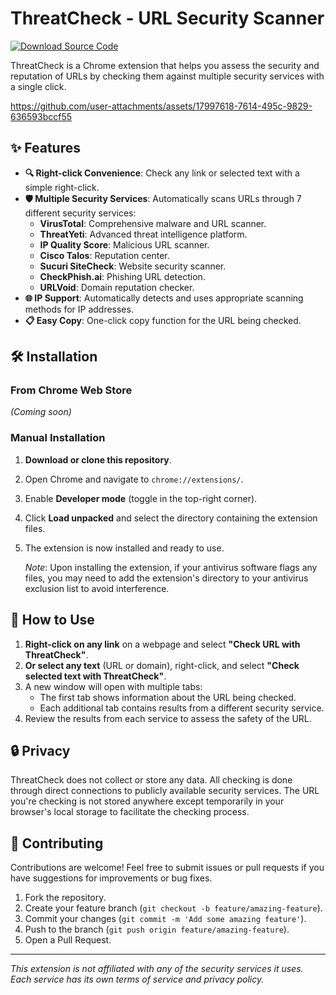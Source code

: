 # ThreatCheck - URL Security Scanner


[![Download Source Code](https://img.shields.io/badge/Download%20Source%20Code-blue?style=for-the-badge&logo=github)](https://github.com/avinashchoran/ThreatCheck/archive/refs/heads/main.zip)

ThreatCheck is a Chrome extension that helps you assess the security and reputation of URLs by checking them against multiple security services with a single click.


https://github.com/user-attachments/assets/17997618-7614-495c-9829-636593bccf55


## ✨ Features

- **🔍 Right-click Convenience**: Check any link or selected text with a simple right-click.
- **🛡️ Multiple Security Services**: Automatically scans URLs through 7 different security services:
  - **VirusTotal**: Comprehensive malware and URL scanner.
  - **ThreatYeti**: Advanced threat intelligence platform.
  - **IP Quality Score**: Malicious URL scanner.
  - **Cisco Talos**: Reputation center.
  - **Sucuri SiteCheck**: Website security scanner.
  - **CheckPhish.ai**: Phishing URL detection.
  - **URLVoid**: Domain reputation checker.
- **🌐 IP Support**: Automatically detects and uses appropriate scanning methods for IP addresses.
- **📋 Easy Copy**: One-click copy function for the URL being checked.

## 🛠️ Installation

### From Chrome Web Store
*(Coming soon)*

### Manual Installation

1. **Download or clone this repository**.
2. Open Chrome and navigate to `chrome://extensions/`.
3. Enable **Developer mode** (toggle in the top-right corner).
4. Click **Load unpacked** and select the directory containing the extension files.
5. The extension is now installed and ready to use.

   *Note*: Upon installing the extension, if your antivirus software flags any files, you may need to add the extension's directory to your antivirus exclusion list to avoid interference.

## 🚀 How to Use

1. **Right-click on any link** on a webpage and select **"Check URL with ThreatCheck"**.
2. **Or select any text** (URL or domain), right-click, and select **"Check selected text with ThreatCheck"**.
3. A new window will open with multiple tabs:
   - The first tab shows information about the URL being checked.
   - Each additional tab contains results from a different security service.
4. Review the results from each service to assess the safety of the URL.


## 🔒 Privacy

ThreatCheck does not collect or store any data. All checking is done through direct connections to publicly available security services. The URL you're checking is not stored anywhere except temporarily in your browser's local storage to facilitate the checking process.

## 🤝 Contributing

Contributions are welcome! Feel free to submit issues or pull requests if you have suggestions for improvements or bug fixes.

1. Fork the repository.
2. Create your feature branch (`git checkout -b feature/amazing-feature`).
3. Commit your changes (`git commit -m 'Add some amazing feature'`).
4. Push to the branch (`git push origin feature/amazing-feature`).
5. Open a Pull Request.

---

*This extension is not affiliated with any of the security services it uses. Each service has its own terms of service and privacy policy.*
